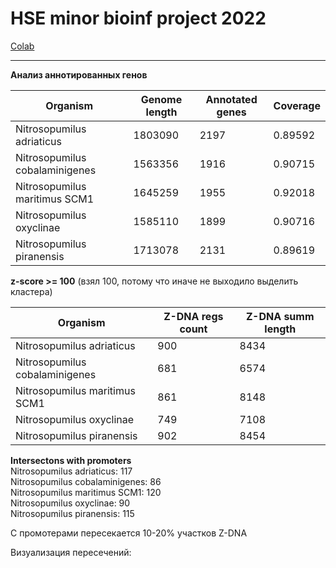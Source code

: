 # HSE minor bioinf project 2022

[Colab](https://colab.research.google.com/drive/1m391t_fbMH2fYvIQoTmK5WLOfU7m9yMi?usp=sharing)

---

**Анализ аннотированных генов**

Organism                       | Genome length | Annotated genes | Coverage    
-------------------------------|---------------|-----------------|------------
Nitrosopumilus adriaticus      |       1803090 |            2197 | 0.89592
Nitrosopumilus cobalaminigenes |       1563356 |            1916 | 0.90715
Nitrosopumilus maritimus SCM1  |       1645259 |            1955 | 0.92018
Nitrosopumilus oxyclinae       |       1585110 |            1899 | 0.90716
Nitrosopumilus piranensis      |       1713078 |            2131 | 0.89619


**z-score >= 100** (взял 100, потому что иначе не выходило выделить кластера)

| Organism                       | Z-DNA regs count | Z-DNA summ length 
---------------------------------|------------------|-----------------
| Nitrosopumilus adriaticus      |           900    |        8434
| Nitrosopumilus cobalaminigenes |           681    |        6574
| Nitrosopumilus maritimus SCM1  |           861    |        8148
| Nitrosopumilus oxyclinae       |           749    |        7108
| Nitrosopumilus piranensis      |           902    |        8454

**Intersectons with promoters**      
Nitrosopumilus adriaticus: 117       
Nitrosopumilus cobalaminigenes: 86       
Nitrosopumilus maritimus SCM1: 120       
Nitrosopumilus oxyclinae: 90       
Nitrosopumilus piranensis: 115       


С промотерами пересекается 10-20% участков Z-DNA

Визуализация пересечений:



